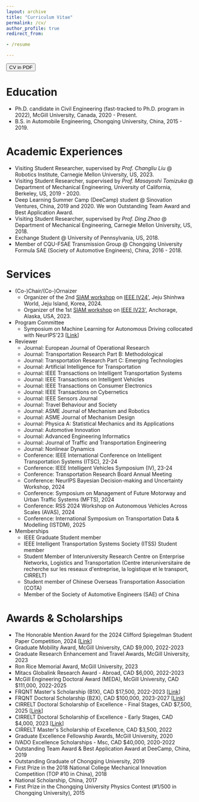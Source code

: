 ```yaml
---
layout: archive
title: "Curriculum Vitae"
permalink: /cv/
author_profile: true
redirect_from:

- /resume

---
```


<button onclick="window.location.href='../files/Resume_Chengyuan.pdf';">CV in PDF</button>

Education
======

* Ph.D. candidate in Civil Engineering (fast-tracked to Ph.D. program in 2022), McGill University, Canada, 2020 - Present.
* B.S. in Automobile Engineering, Chongqing University, China, 2015 - 2019.

Academic Experiences
=====

* Visiting Student Researcher, supervised by *Prof. Changliu Liu* @ Robotics Institute, Carnegie Mellon University,
  US, 2023.
* Visiting Student Researcher, supervised by *Prof. Masayoshi Tomizuka* @ Department of Mechanical Engineering,
  University of California, Berkeley, US, 2019 - 2020.
* Deep Learning Summer Camp (DeeCamp) student @ Sinovation Ventures, China, 2019 and 2020. We won Outstanding Team Award and Best
  Application Award.
* Visiting Student Researcher, supervised by *Prof. Ding Zhao* @ Department of Mechanical Engineering, Carnegie Mellon
  University, US, 2018.
* Exchange Student @ University of Pennsylvania, US, 2018.
* Member of CQU-FSAE Transmission Group @ Chongqing University Formula SAE (Society of Automotive Engineers), China,
  2016 - 2018.

Services
======

- (Co-)Chair/(Co-)Ornaizer
    - Organizer of the 2nd [SIAM workshop](https://interactive-driving.github.io/SIAM-IV24/)
      on [IEEE IV24'](https://ieee-iv.org/2024/), Jeju Shinhwa World, Jeju Island, Korea, 2024.
    - Organizer of the 1st [SIAM workshop](https://interactive-driving.github.io/SIAM-IV23/)
      on [IEEE IV23'](https://2023.ieee-iv.org/), Anchorage, Alaska, USA, 2023.
- Program Committee
    - Symposium on Machine Learning for Autonomous Driving collocated with NeurIPS'23 [[Link](https://ml4ad.github.io/)]
- Reviewer
    - Journal: European Journal of Operational Research
    - Journal: Transportation Research Part B: Methodological
    - Journal: Transportation Research Part C: Emerging Technologies
    - Journal: Artificial Intelligence for Transportation
    - Journal: IEEE Transactions on Intelligent Transportation Systems
    - Journal: IEEE Transactions on Intelligent Vehicles
    - Journal: IEEE Transactions on Consumer Electronics
    - Journal: IEEE Transactions on Cybernetics
    - Journal: IEEE Sensors Journal
    - Journal: Travel Behaviour and Society
    - Journal: ASME Journal of Mechanism and Robotics
    - Journal: ASME Journal of Mechanism Design
    - Journal: Physica A: Statistical Mechanics and its Applications
    - Journal: Automotive Innovation
    - Journal: Advanced Engineering Informatics
    - Journal: Journal of Traffic and Transportation Engineering
    - Journal: Nonlinear Dynamics
    - Conference: IEEE International Conference on Intelligent Transportation Systems (ITSC), 22-24
    - Conference: IEEE Intelligent Vehicles Symposium (IV), 23-24
    - Conference: Transportation Research Board Annual Meeting
    - Conference: NeurIPS Bayesian Decision-making and Uncertainty Workshop, 2024
    - Conference: Symposium on Management of Future Motorway and Urban Traffic Systems (MFTS), 2024
    - Conference: RSS 2024 Workshop on Autonomous Vehicles Across Scales (AVAS), 2024
    - Conference: International Symposium on Transportation Data & Modelling (ISTDM), 2025
- Memberships
    - IEEE Graduate Student member
    - IEEE Intelligent Transportation Systems Society (ITSS) Student member
    - Student Member of Interuniversity Research Centre on Enterprise Networks, Logistics and Transportation (Centre
      interuniversitaire de recherche sur les reseaux d'entreprise, la logistique et le transport, CIRRELT)
    - Student member of Chinese Overseas Transportation Association (COTA)
    - Member of the Society of Automotive Engineers (SAE) of China

Awards & Scholarships
=====

- The Honorable Mention Award for the 2024 Clifford Spiegelman Student Paper Competition,
  2024 [[Link](https://community.amstat.org/tsig/events/papercompetition)]
- Graduate Mobility Award, McGill University, CAD $9,000, 2022-2023
- Graduate Research Enhancement and Travel Awards, McGill University, 2023
- Ron Rice Memorial Award, McGill University, 2023
- Mitacs Globalink Research Award - Abroad, CAD $6,000, 2022-2023
- McGill Engineering Doctoral Award (MEDA), McGill University, CAD $111,000, 2022-2025
- FRQNT Master's Scholarship (B1X), CAD $17,500, 2022-2023 [[Link](https://doi.org/10.69777/321043)]
- FRQNT Doctoral Scholarship (B2X), CAD $100,000, 2023-2027 [[Link](https://doi.org/10.69777/328118)]
- CIRRELT Doctoral Scholarship of Excellence - Final Stages, CAD $7,500, 2025 [[Link](https://cirrelt.ca/cirrelt/images/file/2024/2024-2025-recipiendaires.pdf)]
- CIRRELT Doctoral Scholarship of Excellence - Early Stages, CAD $4,000, 2023 [[Link](https://cirrelt.ca/cirrelt/images/file/2022/2022-2023-recipiendaires.pdf)]
- CIRRELT Master's Scholarship of Excellence, CAD $3,500, 2022 
- Graduate Excellence Fellowship Awards, McGill University, 2020
- IVADO Excellence Scholarships - Msc, CAD $40,000, 2020-2022
- Outstanding Team Award & Best Application Award at DeeCamp, China, 2019
- Outstanding Graduate of Chongqing University, 2019
- First Prize in the 2018 National College Mechanical Innovation Competition (TOP \#10 in China), 2018
- National Scholarship, China, 2017
- First Prize in the Chongqing University Physics Contest (\#1/500 in Chongqing University), 2015

